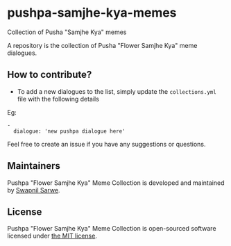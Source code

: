 # pushpa-samjhe-kya-memes
Collection of Pusha "Samjhe Kya" memes

A repository is the collection of Pusha "Flower Samjhe Kya" meme dialogues.

## How to contribute?
* To add a new dialogues to the list, simply update the `collections.yml` file with the following details

Eg:
```
-
  dialogue: 'new pushpa dialogue here'
```

Feel free to create an issue if you have any suggestions or questions.

## Maintainers

Pushpa "Flower Samjhe Kya" Meme Collection is developed and maintained by [Swapnil Sarwe](https://swapnilsarwe.com).

## License

Pushpa "Flower Samjhe Kya" Meme Collection is open-sourced software licensed under [the MIT license](LICENSE.md).
